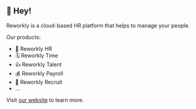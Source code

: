 ## 👋 Hey!

Reworkly is a cloud-based HR platform that helps to manage your people.

Our products:
- 💼 Reworkly HR
- 🗓 Reworkly Time
- 👍 Reworkly Talent
- 💰 Reworkly Payroll
- 🧳 Reworkly Recruit
- ...


Visit [our website](https://www.reworkly.com) to learn more.
